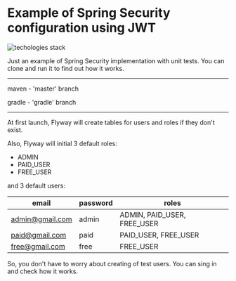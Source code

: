 # Example of Spring Security configuration using JWT

![techologies stack](https://repository-images.githubusercontent.com/262658312/c18fce00-97c5-11ea-99fb-ae7e85562362)

Just an example of Spring Security implementation with unit tests.
You can clone and run it to find out how it works.

-----------
maven - 'master' branch

gradle - 'gradle' branch

-----------

At first launch, Flyway will create tables 
for users and roles if they don't exist.

Also, Flyway will initial 3 default roles:
- ADMIN
- PAID_USER
- FREE_USER

and 3 default users:

|email|password|roles|
|-----|--------|-----|
|admin@gmail.com|admin|ADMIN, PAID_USER, FREE_USER|
|paid@gmail.com|paid|PAID_USER, FREE_USER|
|free@gmail.com|free|FREE_USER|

So, you don't have to worry about creating of test users. 
You can sing in and check how it works.